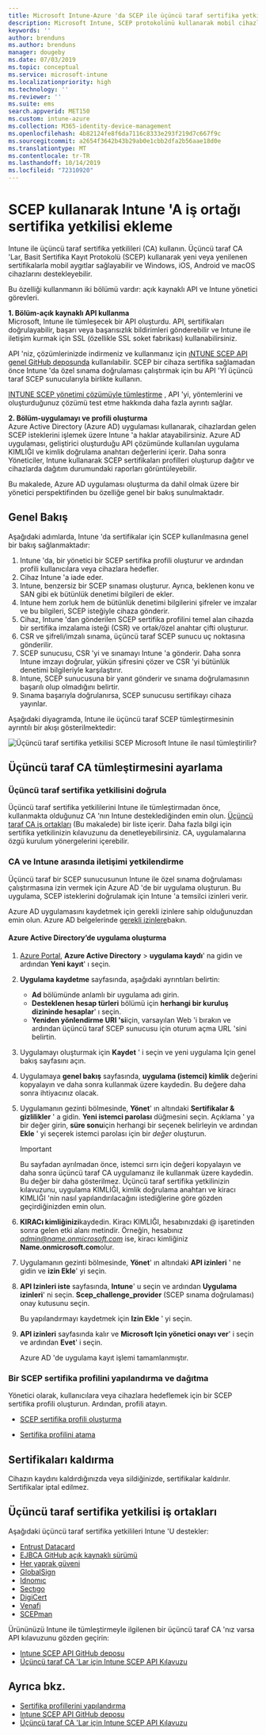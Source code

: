 ```yaml
---
title: Microsoft Intune-Azure 'da SCEP ile üçüncü taraf sertifika yetkilileri (CA) kullanma | Microsoft Docs
description: Microsoft Intune, SCEP protokolünü kullanarak mobil cihazlara sertifika vermek için bir satıcı veya üçüncü taraf sertifika yetkilisi (CA) ekleyebilirsiniz. Bu genel bakışta, bir Azure Active Directory (Azure AD) uygulaması, sertifikaları doğrulamak için Microsoft Intune izinleri verir. Ardından, sertifika vermek için SCEP sunucunuzun kurulumunda AAD uygulamasının uygulama KIMLIĞI, kimlik doğrulama anahtarı ve kiracı KIMLIĞINI kullanın.
keywords: ''
author: brenduns
ms.author: brenduns
manager: dougeby
ms.date: 07/03/2019
ms.topic: conceptual
ms.service: microsoft-intune
ms.localizationpriority: high
ms.technology: ''
ms.reviewer: ''
ms.suite: ems
search.appverid: MET150
ms.custom: intune-azure
ms.collection: M365-identity-device-management
ms.openlocfilehash: 4b82124fe8f6da7116c8333e293f219d7c667f9c
ms.sourcegitcommit: a2654f3642b43b29ab0e1cbb2dfa2b56aae18d0e
ms.translationtype: MT
ms.contentlocale: tr-TR
ms.lasthandoff: 10/14/2019
ms.locfileid: "72310920"
---
```

# <a name="add-partner-certification-authority-in-intune-using-scep"></a>SCEP kullanarak Intune 'A iş ortağı sertifika yetkilisi ekleme

Intune ile üçüncü taraf sertifika yetkilileri (CA) kullanın. Üçüncü taraf CA 'Lar, Basit Sertifika Kayıt Protokolü (SCEP) kullanarak yeni veya yenilenen sertifikalarla mobil aygıtlar sağlayabilir ve Windows, iOS, Android ve macOS cihazlarını destekleyebilir.

Bu özelliği kullanmanın iki bölümü vardır: açık kaynaklı API ve Intune yönetici görevleri.

**1. Bölüm-açık kaynaklı API kullanma**  
Microsoft, Intune ile tümleşecek bir API oluşturdu. API, sertifikaları doğrulayabilir, başarı veya başarısızlık bildirimleri gönderebilir ve Intune ile iletişim kurmak için SSL (özellikle SSL soket fabrikası) kullanabilirsiniz.

API 'niz, çözümlerinizde indirmeniz ve kullanmanız için [ıNTUNE SCEP API genel GitHub deposunda](https://github.com/Microsoft/Intune-Resource-Access/tree/develop/src/CsrValidation) kullanılabilir. SCEP bir cihaza sertifika sağlamadan önce Intune 'da özel sınama doğrulaması çalıştırmak için bu API 'YI üçüncü taraf SCEP sunucularıyla birlikte kullanın.

[INTUNE SCEP yönetimi çözümüyle tümleştirme](scep-libraries-apis.md) , API 'yi, yöntemlerini ve oluşturduğunuz çözümü test etme hakkında daha fazla ayrıntı sağlar.

**2. Bölüm-uygulamayı ve profili oluşturma**  
Azure Active Directory (Azure AD) uygulaması kullanarak, cihazlardan gelen SCEP isteklerini işlemek üzere Intune 'a haklar atayabilirsiniz. Azure AD uygulaması, geliştirici oluşturduğu API çözümünde kullanılan uygulama KIMLIĞI ve kimlik doğrulama anahtarı değerlerini içerir. Daha sonra Yöneticiler, Intune kullanarak SCEP sertifikaları profilleri oluşturup dağıtır ve cihazlarda dağıtım durumundaki raporları görüntüleyebilir.

Bu makalede, Azure AD uygulaması oluşturma da dahil olmak üzere bir yönetici perspektifinden bu özelliğe genel bir bakış sunulmaktadır.

## <a name="overview"></a>Genel Bakış

Aşağıdaki adımlarda, Intune 'da sertifikalar için SCEP kullanılmasına genel bir bakış sağlanmaktadır:

1. Intune 'da, bir yönetici bir SCEP sertifika profili oluşturur ve ardından profili kullanıcılara veya cihazlara hedefler.
2. Cihaz Intune 'a iade eder.
3. Intune, benzersiz bir SCEP sınaması oluşturur. Ayrıca, beklenen konu ve SAN gibi ek bütünlük denetimi bilgileri de ekler.
4. Intune hem zorluk hem de bütünlük denetimi bilgilerini şifreler ve imzalar ve bu bilgileri, SCEP isteğiyle cihaza gönderir.
5. Cihaz, Intune 'dan gönderilen SCEP sertifika profilini temel alan cihazda bir sertifika imzalama isteği (CSR) ve ortak/özel anahtar çifti oluşturur.
6. CSR ve şifreli/imzalı sınama, üçüncü taraf SCEP sunucu uç noktasına gönderilir.
7. SCEP sunucusu, CSR 'yi ve sınamayı Intune 'a gönderir. Daha sonra Intune imzayı doğrular, yükün şifresini çözer ve CSR 'yi bütünlük denetimi bilgileriyle karşılaştırır.
8. Intune, SCEP sunucusuna bir yanıt gönderir ve sınama doğrulamasının başarılı olup olmadığını belirtir.  
9. Sınama başarıyla doğrulanırsa, SCEP sunucusu sertifikayı cihaza yayınlar.

Aşağıdaki diyagramda, Intune ile üçüncü taraf SCEP tümleştirmesinin ayrıntılı bir akışı gösterilmektedir:

![Üçüncü taraf sertifika yetkilisi SCEP Microsoft Intune ile nasıl tümleştirilir?](./media/certificate-authority-add-scep-overview/scep-certificate-vendor-integration.png)

## <a name="set-up-third-party-ca-integration"></a>Üçüncü taraf CA tümleştirmesini ayarlama

### <a name="validate-third-party-certification-authority"></a>Üçüncü taraf sertifika yetkilisini doğrula

Üçüncü taraf sertifika yetkililerini Intune ile tümleştirmadan önce, kullanmakta olduğunuz CA 'nın Intune desteklediğinden emin olun. [Üçüncü taraf CA iş ortakları](#third-party-certification-authority-partners) (Bu makalede) bir liste içerir. Daha fazla bilgi için sertifika yetkilinizin kılavuzunu da denetleyebilirsiniz. CA, uygulamalarına özgü kurulum yönergelerini içerebilir.

### <a name="authorize-communication-between-ca-and-intune"></a>CA ve Intune arasında iletişimi yetkilendirme

Üçüncü taraf bir SCEP sunucusunun Intune ile özel sınama doğrulaması çalıştırmasına izin vermek için Azure AD 'de bir uygulama oluşturun. Bu uygulama, SCEP isteklerini doğrulamak için Intune 'a temsilci izinleri verir.

Azure AD uygulamasını kaydetmek için gerekli izinlere sahip olduğunuzdan emin olun. Azure AD belgelerinde [gerekli izinlere](https://docs.microsoft.com/azure/azure-resource-manager/resource-group-create-service-principal-portal#required-permissions)bakın.

#### <a name="create-an-application-in-azure-active-directory"></a>Azure Active Directory’de uygulama oluşturma  

1. [Azure Portal](https://portal.azure.com), **Azure Active Directory** > **uygulama kaydı**' na gidin ve ardından **Yeni kayıt**' ı seçin.  

2. **Uygulama kaydetme** sayfasında, aşağıdaki ayrıntıları belirtin:  
   - **Ad** bölümünde anlamlı bir uygulama adı girin.  
   - **Desteklenen hesap türleri** bölümü için **herhangi bir kuruluş dizininde hesaplar**' ı seçin.  
   - **Yeniden yönlendirme URI 'si**için, varsayılan Web 'i bırakın ve ardından üçüncü taraf SCEP sunucusu için oturum açma URL 'sini belirtin.  

3. Uygulamayı oluşturmak için **Kaydet** ' i seçin ve yeni uygulama Için genel bakış sayfasını açın.  

4. Uygulamaya **genel bakış** sayfasında, **uygulama (istemci) kimlik** değerini kopyalayın ve daha sonra kullanmak üzere kaydedin. Bu değere daha sonra ihtiyacınız olacak.  

5. Uygulamanın gezinti bölmesinde, **Yönet**' ın altındaki **Sertifikalar & gizlilikler** ' a gidin. **Yeni istemci parolası** düğmesini seçin. Açıklama ' ya bir değer girin, **süre sonu**için herhangi bir seçenek belirleyin ve ardından **Ekle** ' yi seçerek istemci parolası için bir *değer* oluşturun. 
   > [!IMPORTANT]  
   > Bu sayfadan ayrılmadan önce, istemci sırrı için değeri kopyalayın ve daha sonra üçüncü taraf CA uygulamanız ile kullanmak üzere kaydedin. Bu değer bir daha gösterilmez. Üçüncü taraf sertifika yetkilinizin kılavuzunu, uygulama KIMLIĞI, kimlik doğrulama anahtarı ve kiracı KIMLIĞI 'nin nasıl yapılandırılacağını istediğlerine göre gözden geçirdiğinizden emin olun.  

6. **KIRACı kimliğinizi**kaydedin. Kiracı KIMLIĞI, hesabınızdaki @ işaretinden sonra gelen etki alanı metindir. Örneğin, hesabınız *admin@name.onmicrosoft.com* ise, kiracı kimliğiniz **Name.onmicrosoft.com**olur.  

7. Uygulamanın gezinti bölmesinde, **Yönet**' ın altındaki **API izinleri** ' ne gidin ve **izin Ekle**' yi seçin.  

8. **API Izinleri iste** sayfasında, **Intune**' u seçin ve ardından **Uygulama izinleri**' ni seçin. **Scep_challenge_provider** (SCEP sınama doğrulaması) onay kutusunu seçin.  

   Bu yapılandırmayı kaydetmek için **Izin Ekle** ' yi seçin.  

9. **API izinleri** sayfasında kalır ve **Microsoft Için yönetici onayı ver**' i seçin ve ardından **Evet**' i seçin.  
   
   Azure AD 'de uygulama kayıt işlemi tamamlanmıştır.





### <a name="configure-and-deploy-a-scep-certificate-profile"></a>Bir SCEP sertifika profilini yapılandırma ve dağıtma
Yönetici olarak, kullanıcılara veya cihazlara hedeflemek için bir SCEP sertifika profili oluşturun. Ardından, profili atayın.

- [SCEP sertifika profili oluşturma](certificates-profile-scep.md#create-a-scep-certificate-profile)

- [Sertifika profilini atama](certificates-profile-scep.md#assign-the-certificate-profile)

## <a name="removing-certificates"></a>Sertifikaları kaldırma

Cihazın kaydını kaldırdığınızda veya sildiğinizde, sertifikalar kaldırılır. Sertifikalar iptal edilmez.

## <a name="third-party-certification-authority-partners"></a>Üçüncü taraf sertifika yetkilisi iş ortakları
Aşağıdaki üçüncü taraf sertifika yetkilileri Intune 'U destekler:

- [Entrust Datacard](https://info.entrustdatacard.com/pki-eval-tool)
- [EJBCA GitHub açık kaynaklı sürümü](https://github.com/agerbergt/intune-ejbca-connector)
- [Her yaprak güveni](https://evertrust.fr/en/products/)
- [GlobalSign](https://downloads.globalsign.com/acton/attachment/2674/f-6903f60b-9111-432d-b283-77823cc65500/1/-/-/-/-/globalsign-aeg-microsoft-intune-integration-guide.pdf)
- [Idnomıc](https://www.idnomic.com/)
- [Sectıgo](https://sectigo.com/products)
- [DigiCert](https://knowledge.digicert.com/tutorials/microsoft-intune.html)
- [Venafi](https://www.venafi.com/platform/enterprise-mobility)
- [SCEPman](https://azuremarketplace.microsoft.com/marketplace/apps/gluckkanja.scepman)

Ürününüzü Intune ile tümleştirmeyle ilgilenen bir üçüncü taraf CA 'nız varsa API kılavuzunu gözden geçirin:

- [Intune SCEP API GitHub deposu](https://github.com/Microsoft/Intune-Resource-Access/tree/develop/src/CsrValidation)
- [Üçüncü taraf CA 'Lar için Intune SCEP API Kılavuzu](scep-libraries-apis.md)

## <a name="see-also"></a>Ayrıca bkz.

- [Sertifika profillerini yapılandırma](certificates-scep-configure.md)
- [Intune SCEP API GitHub deposu](https://github.com/Microsoft/Intune-Resource-Access/tree/develop/src/CsrValidation)
- [Üçüncü taraf CA 'Lar için Intune SCEP API Kılavuzu](scep-libraries-apis.md)

